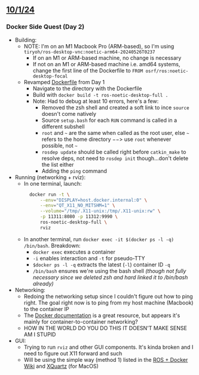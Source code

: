 ## <u>10/1/24</u>
### Docker Side Quest (Day 2)
- Building:
	- NOTE: I'm on an M1 Macbook Pro (ARM-based), so I'm using `tiryoh/ros-desktop-vnc:noetic-arm64-20240526T0237`
		- If on an M1 or ARM-based machine, no change is necessary
		- If not on an M1 or ARM-based machine i.e. amd64 systems, change the first line of the Dockerfile to `FROM osrf/ros:noetic-desktop-focal`
	- Revamped [Dockerfile](../src/Dockerfile) from Day 1
		- Navigate to the directory with the Dockerfile
		- Build with `docker build -t ros-noetic-desktop-full .`
		- Note: Had to debug at least 10 errors, here's a few:
			- Removed the zsh shell and created a soft link to ince `source` doesn't come natively
			- Source `setup.bash` for each `RUN` command is called in a different subshell
			- `root` and `~` are the same when called as the root user, else `~` refers to the home directory $-->$ use `root` whenever possible, not `~`
			- `rosdep update` should be called right before `catkin_make` to resolve deps, not need to `rosdep init` though...don't delete the list either
			- Adding the `ping` command
- Running (networking + rviz):
	- In one terminal, launch: 
	  ```bash
	    docker run -t \
			--env="DISPLAY=host.docker.internal:0" \
			--env="QT_X11_NO_MITSHM=1" \
			--volume="/tmp/.X11-unix:/tmp/.X11-unix:rw" \
			-p 11311:8080 -p 11312:9990 \
			ros-noetic-desktop-full \
		    rviz
		```
	- In another terminal, run `docker exec -it $(docker ps -l -q) /bin/bash`. Breakdown:
		- `docker exec` executes a container
		- `-i` enables interaction and `-t` for pseudo-TTY
		- `$docker ps -l -q` extracts the latest (`-l`) container ID `-q`
		- `/bin/bash` ensures we're using the bash shell _(though not fully necessary since we deleted zsh and hard linked it to /bin/bash already)_
- Networking:
	- Redoing the networking setup since I couldn't figure out how to ping right. The goal right now is to ping from my host machine (Macbook) to the container IP
	- The [Docker documentation](https://docs.docker.com/engine/network/) is a great resource, but appears it's mainly for container-to-container networking?
	- HOW IN THE WORLD DO YOU DO THIS IT DOESN'T MAKE SENSE AM I STUPID
- GUI:
	- Trying to run `rviz` and other GUI components. It's kinda broken and I need to figure out X11 forward and such
	- Will be using the simple way (method 1) listed in the [ROS + Docker Wiki](https://wiki.ros.org/es/docker/Tutorials/GUI) and [XQuartz](https://www.xquartz.org/) (for MacOS)